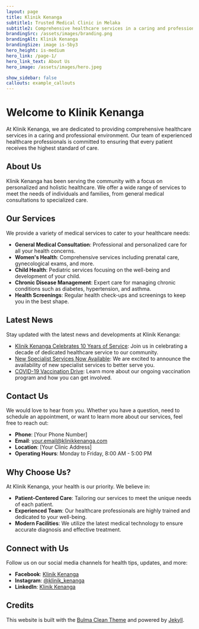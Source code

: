 ```yaml
---
layout: page
title: Klinik Kenanga
subtitle1: Trusted Medical Clinic in Melaka
subtitle2: Comprehensive healthcare services in a caring and professional environment.
brandingSrc: /assets/images/branding.png
brandingAlt: Klinik Kenanga
brandingSize: image is-5by3
hero_height: is-medium
hero_link: /page-1/
hero_link_text: About Us
hero_image: /assets/images/hero.jpeg

show_sidebar: false
callouts: example_callouts
---
```


# Welcome to Klinik Kenanga

At Klinik Kenanga, we are dedicated to providing comprehensive healthcare services in a caring and professional environment. Our team of experienced healthcare professionals is committed to ensuring that every patient receives the highest standard of care.

## About Us

Klinik Kenanga has been serving the community with a focus on personalized and holistic healthcare. We offer a wide range of services to meet the needs of individuals and families, from general medical consultations to specialized care.

## Our Services

We provide a variety of medical services to cater to your healthcare needs:

- **General Medical Consultation**: Professional and personalized care for all your health concerns.
- **Women's Health**: Comprehensive services including prenatal care, gynecological exams, and more.
- **Child Health**: Pediatric services focusing on the well-being and development of your child.
- **Chronic Disease Management**: Expert care for managing chronic conditions such as diabetes, hypertension, and asthma.
- **Health Screenings**: Regular health check-ups and screenings to keep you in the best shape.

## Latest News

Stay updated with the latest news and developments at Klinik Kenanga:

- [Klinik Kenanga Celebrates 10 Years of Service](#): Join us in celebrating a decade of dedicated healthcare service to our community.
- [New Specialist Services Now Available](#): We are excited to announce the availability of new specialist services to better serve you.
- [COVID-19 Vaccination Drive](#): Learn more about our ongoing vaccination program and how you can get involved.

## Contact Us

We would love to hear from you. Whether you have a question, need to schedule an appointment, or want to learn more about our services, feel free to reach out:

- **Phone**: [Your Phone Number]
- **Email**: [your.email@klinikkenanga.com](mailto:your.email@klinikkenanga.com)
- **Location**: [Your Clinic Address]
- **Operating Hours**: Monday to Friday, 8:00 AM - 5:00 PM

## Why Choose Us?

At Klinik Kenanga, your health is our priority. We believe in:

- **Patient-Centered Care**: Tailoring our services to meet the unique needs of each patient.
- **Experienced Team**: Our healthcare professionals are highly trained and dedicated to your well-being.
- **Modern Facilities**: We utilize the latest medical technology to ensure accurate diagnosis and effective treatment.

## Connect with Us

Follow us on our social media channels for health tips, updates, and more:

- **Facebook**: [Klinik Kenanga](#)
- **Instagram**: [@klinik_kenanga](#)
- **LinkedIn**: [Klinik Kenanga](#)

## Credits

This website is built with the [Bulma Clean Theme](https://www.csrhymes.com/bulma-clean-theme/docs/) and powered by [Jekyll](https://jekyllrb.com/).
